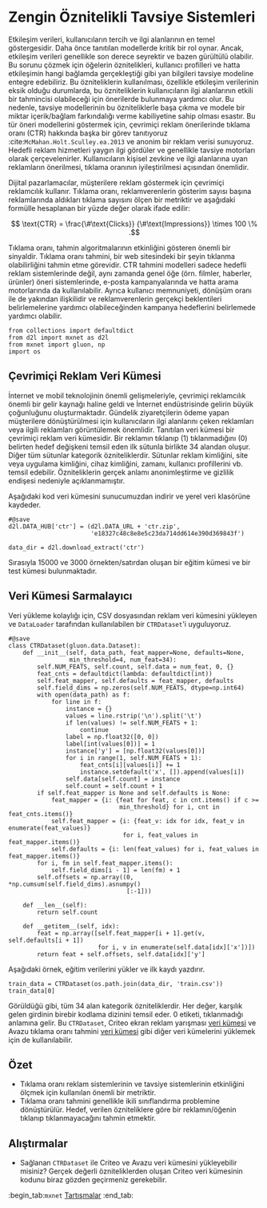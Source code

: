 # Zengin Öznitelikli Tavsiye Sistemleri

Etkileşim verileri, kullanıcıların tercih ve ilgi alanlarının en temel göstergesidir. Daha önce tanıtılan modellerde kritik bir rol oynar. Ancak, etkileşim verileri genellikle son derece seyrektir ve bazen gürültülü olabilir. Bu sorunu çözmek için öğelerin öznitelikleri, kullanıcı profilleri ve hatta etkileşimin hangi bağlamda gerçekleştiği gibi yan bilgileri tavsiye modeline entegre edebiliriz. Bu özniteliklerin kullanılması, özellikle etkileşim verilerinin eksik olduğu durumlarda, bu özniteliklerin kullanıcıların ilgi alanlarının etkili bir tahmincisi olabileceği için önerilerde bulunmaya yardımcı olur. Bu nedenle, tavsiye modellerinin bu özniteliklerle başa çıkma ve modele bir miktar içerik/bağlam farkındalığı verme kabiliyetine sahip olması esastır. Bu tür öneri modellerini göstermek için, çevrimiçi reklam önerilerinde tıklama oranı (CTR) hakkında başka bir görev tanıtıyoruz :cite:`McMahan.Holt.Sculley.ea.2013` ve anonim bir reklam verisi sunuyoruz. Hedefli reklam hizmetleri yaygın ilgi gördüler ve genellikle tavsiye motorları olarak çerçevelenirler. Kullanıcıların kişisel zevkine ve ilgi alanlarına uyan reklamların önerilmesi, tıklama oranının iyileştirilmesi açısından önemlidir. 

Dijital pazarlamacılar, müşterilere reklam göstermek için çevrimiçi reklamcılık kullanır. Tıklama oranı, reklamverenlerin gösterim sayısı başına reklamlarında aldıkları tıklama sayısını ölçen bir metriktir ve aşağıdaki formülle hesaplanan bir yüzde değer olarak ifade edilir:  

$$ \text{CTR} = \frac{\#\text{Clicks}} {\#\text{Impressions}} \times 100 \% .$$

Tıklama oranı, tahmin algoritmalarının etkinliğini gösteren önemli bir sinyaldir. Tıklama oranı tahmini, bir web sitesindeki bir şeyin tıklanma olabilirliğini tahmin etme görevidir. CTR tahmini modelleri sadece hedefli reklam sistemlerinde değil, aynı zamanda genel öğe (örn. filmler, haberler, ürünler) öneri sistemlerinde, e-posta kampanyalarında ve hatta arama motorlarında da kullanılabilir. Ayrıca kullanıcı memnuniyeti, dönüşüm oranı ile de yakından ilişkilidir ve reklamverenlerin gerçekçi beklentileri belirlemelerine yardımcı olabileceğinden kampanya hedeflerini belirlemede yardımcı olabilir.

```{.python .input}
from collections import defaultdict
from d2l import mxnet as d2l
from mxnet import gluon, np
import os
```

## Çevrimiçi Reklam Veri Kümesi

İnternet ve mobil teknolojinin önemli gelişmeleriyle, çevrimiçi reklamcılık önemli bir gelir kaynağı haline geldi ve İnternet endüstrisinde gelirin büyük çoğunluğunu oluşturmaktadır. Gündelik ziyaretçilerin ödeme yapan müşterilere dönüştürülmesi için kullanıcıların ilgi alanlarını çeken reklamları veya  ilgili reklamları görüntülemek önemlidir. Tanıtılan veri kümesi bir çevrimiçi reklam veri kümesidir. Bir reklamın tıklanıp (1) tıklanmadığını (0) belirten hedef değişkeni temsil eden ilk sütunla birlikte 34 alandan oluşur. Diğer tüm sütunlar kategorik özniteliklerdir. Sütunlar reklam kimliğini, site veya uygulama kimliğini, cihaz kimliğini, zamanı, kullanıcı profillerini vb. temsil edebilir. Özniteliklerin gerçek anlamı anonimleştirme ve gizlilik endişesi nedeniyle açıklanmamıştır. 

Aşağıdaki kod veri kümesini sunucumuzdan indirir ve yerel veri klasörüne kaydeder.

```{.python .input  n=15}
#@save
d2l.DATA_HUB['ctr'] = (d2l.DATA_URL + 'ctr.zip',
                       'e18327c48c8e8e5c23da714dd614e390d369843f')

data_dir = d2l.download_extract('ctr')
```

Sırasıyla 15000 ve 3000 örnekten/satırdan oluşan bir eğitim kümesi ve bir test kümesi bulunmaktadır.

## Veri Kümesi Sarmalayıcı

Veri yükleme kolaylığı için, CSV dosyasından reklam veri kümesini yükleyen ve `DataLoader` tarafından kullanılabilen bir `CTRDataset`'i uyguluyoruz.

```{.python .input  n=13}
#@save
class CTRDataset(gluon.data.Dataset):
    def __init__(self, data_path, feat_mapper=None, defaults=None,
                 min_threshold=4, num_feat=34):
        self.NUM_FEATS, self.count, self.data = num_feat, 0, {}
        feat_cnts = defaultdict(lambda: defaultdict(int))
        self.feat_mapper, self.defaults = feat_mapper, defaults
        self.field_dims = np.zeros(self.NUM_FEATS, dtype=np.int64)
        with open(data_path) as f:
            for line in f:
                instance = {}
                values = line.rstrip('\n').split('\t')
                if len(values) != self.NUM_FEATS + 1:
                    continue
                label = np.float32([0, 0])
                label[int(values[0])] = 1
                instance['y'] = [np.float32(values[0])]
                for i in range(1, self.NUM_FEATS + 1):
                    feat_cnts[i][values[i]] += 1
                    instance.setdefault('x', []).append(values[i])
                self.data[self.count] = instance
                self.count = self.count + 1
        if self.feat_mapper is None and self.defaults is None:
            feat_mapper = {i: {feat for feat, c in cnt.items() if c >=
                               min_threshold} for i, cnt in feat_cnts.items()}
            self.feat_mapper = {i: {feat_v: idx for idx, feat_v in enumerate(feat_values)}
                                for i, feat_values in feat_mapper.items()}
            self.defaults = {i: len(feat_values) for i, feat_values in feat_mapper.items()}
        for i, fm in self.feat_mapper.items():
            self.field_dims[i - 1] = len(fm) + 1
        self.offsets = np.array((0, *np.cumsum(self.field_dims).asnumpy()
                                 [:-1]))
        
    def __len__(self):
        return self.count
    
    def __getitem__(self, idx):
        feat = np.array([self.feat_mapper[i + 1].get(v, self.defaults[i + 1])
                         for i, v in enumerate(self.data[idx]['x'])])
        return feat + self.offsets, self.data[idx]['y']
```

Aşağıdaki örnek, eğitim verilerini yükler ve ilk kaydı yazdırır.

```{.python .input  n=16}
train_data = CTRDataset(os.path.join(data_dir, 'train.csv'))
train_data[0]
```

Görüldüğü gibi, tüm 34 alan kategorik özniteliklerdir. Her değer, karşılık gelen girdinin birebir kodlama dizinini temsil eder. $0$ etiketi, tıklanmadığı anlamına gelir. Bu `CTRDataset`, Criteo ekran reklam yarışması [veri kümesi](https://labs.criteo.com/2014/02/kaggle-display-advertising-challenge-dataset/) ve Avazu tıklama oranı tahmini [veri kümesi](https://www.kaggle.com/c/avazu-ctr-prediction) gibi diğer veri kümelerini yüklemek için de kullanılabilir.   

## Özet
* Tıklama oranı reklam sistemlerinin ve tavsiye sistemlerinin etkinliğini ölçmek için kullanılan önemli bir metriktir.
* Tıklama oranı tahmini genellikle ikili sınıflandırma problemine dönüştürülür. Hedef, verilen özniteliklere göre bir reklamın/öğenin tıklanıp tıklanmayacağını tahmin etmektir. 

## Alıştırmalar

* Sağlanan `CTRDataset` ile Criteo ve Avazu veri kümesini yükleyebilir misiniz? Gerçek değerli özniteliklerden oluşan Criteo veri kümesinin kodunu biraz gözden geçirmeniz gerekebilir.

:begin_tab:`mxnet`
[Tartışmalar](https://discuss.d2l.ai/t/405)
:end_tab:
